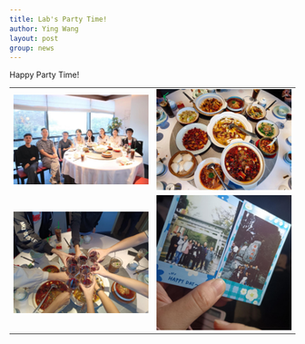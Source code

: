 ```yaml
---
title: Lab's Party Time!
author: Ying Wang
layout: post
group: news
---
```


Happy Party Time!

<table>
  <tr>
    <td><img src="/docs/images/partytime01.jpg" alt="image01" style="width:100%"></td>
    <td><img src="/docs/images/partytime02.jpg" alt="image02" style="width:100%"></td>
  </tr>
  <tr>
    <td><img src="/docs/images/partytime03.jpg" alt="image03" style="width:100%"></td>
    <td><img src="/docs/images/partytime04.jpg" alt="image04" style="width:100%"></td>
  </tr>
</table>



 <!-- <img src="/docs/images/partytime01.jpg" alt="Day 1" class="img-fluid">
 <img src="/docs/images/partytime02.jpg" alt="Day 1" class="img-fluid">
 <img src="/docs/images/partytime03.jpg" alt="Day 1" class="img-fluid">
 <img src="/docs/images/partytime04.jpg" alt="Day 1" class="img-fluid"> -->

 <!-- <img src="..." alt="Day 1" class="img-fluid"> -->

